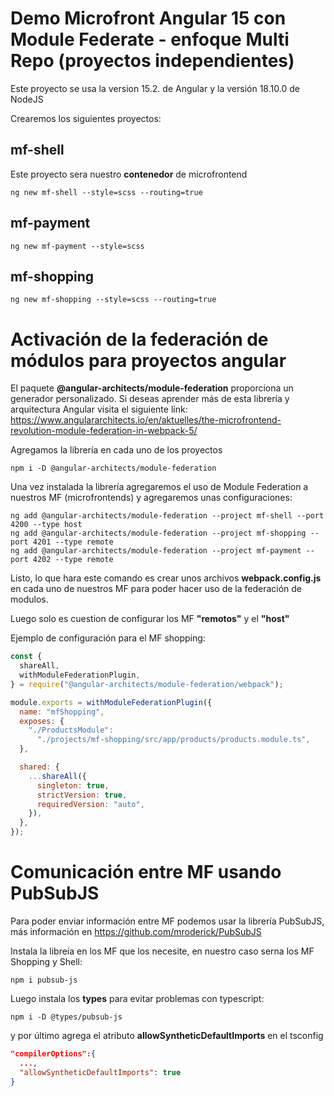 # Demo Microfront Angular 15 con Module Federate - enfoque Multi Repo (proyectos independientes)

Este proyecto se usa la version 15.2. de Angular y la versión 18.10.0 de NodeJS

Crearemos los siguientes proyectos:

## mf-shell

Este proyecto sera nuestro **contenedor** de microfrontend

```console
ng new mf-shell --style=scss --routing=true
```

## mf-payment

```console
ng new mf-payment --style=scss
```

## mf-shopping

```console
ng new mf-shopping --style=scss --routing=true
```

# Activación de la federación de módulos para proyectos angular

El paquete **@angular-architects/module-federation** proporciona un generador personalizado. Si deseas aprender más de esta librería y arquitectura Angular visita el siguiente link:
https://www.angulararchitects.io/en/aktuelles/the-microfrontend-revolution-module-federation-in-webpack-5/

Agregamos la librería en cada uno de los proyectos
```console
npm i -D @angular-architects/module-federation
```

Una vez instalada la librería agregaremos el uso de Module Federation a nuestros MF (microfrontends) y agregaremos unas configuraciones:

```console
ng add @angular-architects/module-federation --project mf-shell --port 4200 --type host
ng add @angular-architects/module-federation --project mf-shopping --port 4201 --type remote
ng add @angular-architects/module-federation --project mf-payment --port 4202 --type remote
```

Listo, lo que hara este comando es crear unos archivos **webpack.config.js** en cada uno de nuestros MF para poder hacer uso de la federación de modulos.

Luego solo es cuestion de configurar los MF **"remotos"** y el **"host"**

Ejemplo de configuración para el MF shopping:

```javascript
const {
  shareAll,
  withModuleFederationPlugin,
} = require("@angular-architects/module-federation/webpack");

module.exports = withModuleFederationPlugin({
  name: "mfShopping",
  exposes: {
    "./ProductsModule":
      "./projects/mf-shopping/src/app/products/products.module.ts",
  },

  shared: {
    ...shareAll({
      singleton: true,
      strictVersion: true,
      requiredVersion: "auto",
    }),
  },
});
```
# Comunicación entre MF usando PubSubJS

Para poder enviar información entre MF podemos usar la librería PubSubJS, más información en https://github.com/mroderick/PubSubJS

Instala la libreía en los MF que los necesite, en nuestro caso serna los MF Shopping y Shell:

```console
npm i pubsub-js
```
Luego instala los **types** para evitar problemas con typescript:

```console
npm i -D @types/pubsub-js
```

y por último agrega el atributo **allowSyntheticDefaultImports** en el tsconfig

```json
"compilerOptions":{
  ...,
  "allowSyntheticDefaultImports": true
}
```
